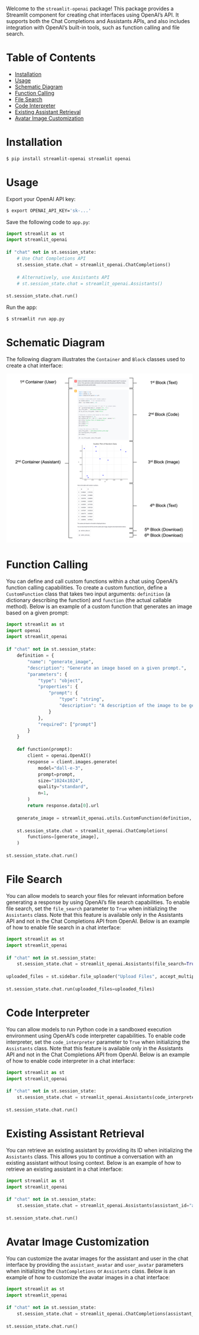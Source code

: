 Welcome to the `streamlit-openai` package! This package provides a Streamlit 
component for creating chat interfaces using OpenAI’s API. It supports both 
the Chat Completions and Assistants APIs, and also includes integration with 
OpenAI’s built-in tools, such as function calling and file search.

# Table of Contents
- [Installation](#installation)
- [Usage](#usage)
- [Schematic Diagram](#schematic-diagram)
- [Function Calling](#function-calling)
- [File Search](#file-search)
- [Code Interpreter](#code-interpreter)
- [Existing Assistant Retrieval](#existing-assistant-retrieval)
- [Avatar Image Customization](#avatar-image-customization)

# Installation

```sh
$ pip install streamlit-openai streamlit openai
```

# Usage

Export your OpenAI API key:

```sh
$ export OPENAI_API_KEY='sk-...'
```

Save the following code to `app.py`:

```python
import streamlit as st
import streamlit_openai

if "chat" not in st.session_state:
    # Use Chat Completions API
    st.session_state.chat = streamlit_openai.ChatCompletions()

    # Alternatively, use Assistants API
    # st.session_state.chat = streamlit_openai.Assistants()

st.session_state.chat.run()
```

Run the app:

```sh
$ streamlit run app.py
```

# Schematic Diagram

The following diagram illustrates the `Container` and `Block` classes used
to create a chat interface:

![Schematic diagram](schematic_diagram.png)

# Function Calling

You can define and call custom functions within a chat using OpenAI’s function 
calling capabilities. To create a custom function, define a `CustomFunction` 
class that takes two input arguments: `definition` (a dictionary describing 
the function) and `function` (the actual callable method). Below is an example 
of a custom function that generates an image based on a given prompt:

```python
import streamlit as st
import openai
import streamlit_openai

if "chat" not in st.session_state:
    definition = {
        "name": "generate_image",
        "description": "Generate an image based on a given prompt.",
        "parameters": {
            "type": "object",
            "properties": {
                "prompt": {
                    "type": "string",
                    "description": "A description of the image to be generated.",
                }
            },
            "required": ["prompt"]
        }
    }

    def function(prompt):
        client = openai.OpenAI()
        response = client.images.generate(
            model="dall-e-3",
            prompt=prompt,
            size="1024x1024",
            quality="standard",
            n=1,
        )
        return response.data[0].url
    
    generate_image = streamlit_openai.utils.CustomFunction(definition, function)

    st.session_state.chat = streamlit_openai.ChatCompletions(
        functions=[generate_image],
    )

st.session_state.chat.run()
```

# File Search

You can allow models to search your files for relevant information before 
generating a response by using OpenAI’s file search capabilities. To enable 
file search, set the `file_search` parameter to `True` when initializing the 
`Assistants` class. Note that this feature is available only in the Assistants 
API and not in the Chat Completions API from OpenAI. Below is an example of
how to enable file search in a chat interface:

```python
import streamlit as st
import streamlit_openai

if "chat" not in st.session_state:
    st.session_state.chat = streamlit_openai.Assistants(file_search=True)
    
uploaded_files = st.sidebar.file_uploader("Upload Files", accept_multiple_files=True)

st.session_state.chat.run(uploaded_files=uploaded_files)
```

# Code Interpreter

You can allow models to run Python code in a sandboxed execution environment 
using OpenAI’s code interpreter capabilities. To enable code interpreter, set 
the `code_interpreter` parameter to `True` when initializing the `Assistants` 
class. Note that this feature is available only in the Assistants API and not 
in the Chat Completions API from OpenAI. Below is an example of how to enable 
code interpreter in a chat interface:

```python
import streamlit as st
import streamlit_openai

if "chat" not in st.session_state:
    st.session_state.chat = streamlit_openai.Assistants(code_interpreter=True)

st.session_state.chat.run()
```

# Existing Assistant Retrieval
You can retrieve an existing assistant by providing its ID when initializing
the `Assistants` class. This allows you to continue a conversation with an
existing assistant without losing context. Below is an example of how to
retrieve an existing assistant in a chat interface:

```python
import streamlit as st
import streamlit_openai

if "chat" not in st.session_state:
    st.session_state.chat = streamlit_openai.Assistants(assistant_id="asst_...")
    
st.session_state.chat.run()
```

# Avatar Image Customization
You can customize the avatar images for the assistant and user in the chat interface
by providing the `assistant_avatar` and `user_avatar` parameters when initializing
the `ChatCompletions` or `Assistants` class. Below is an example of how to
customize the avatar images in a chat interface:

```python
import streamlit as st
import streamlit_openai

if "chat" not in st.session_state:
    st.session_state.chat = streamlit_openai.ChatCompletions(assistant_avatar="🦖")

st.session_state.chat.run()
```